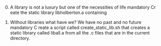 0. A library is not a luxury but one of the necessities of life mandatory Cr   eate the static library libholberton.a containing

1. Without libraries what have we? We have no past and no future mandatory C   reate a script called create_static_lib.sh that creates a static library    called liball.a from all the .c files that are in the current directory.
